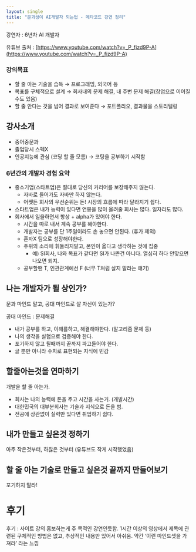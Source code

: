 ```yaml
---
layout: single
title: "문과생이 AI개발자 되는법 - 메타코드 강연 정리"
---
```

강연자 : 6년차 AI 개발자

유튜브 출처 : [https://www.youtube.com/watch?v=_P_fizd9P-A](https://www.youtube.com/watch?v=_P_fizd9P-A)

### 강의목표

- 할 줄 아는 기술을 습득 → 프로그래밍, 외국어 등
- 목표를 구체적으로 설계 → 회사내의 문제 해결, 내 주변 문제 해결(창업으로 이어질수도 있음)
- 할 줄 안다는 것을 넘어 결과로 보여준다 → 포트폴리오, 결과물을 스토리텔링

## 강사소개

- 중어중문과
- 졸업당시 스펙X
- 인공지능에 관심 (코딩 할 줄 모름) → 코팅을 공부하기 시작함

### 6년간의 개발자 경험 요약

- 중소기업(스타트업)은 절대로 당신의 커리어를 보장해주지 않는다.
  - 자바로 들어가도 자바만 하지 않는다.
  - 어쨋든 회사의 우선순위는 돈! 시장의 흐름에 따라 달라지기 쉽다.
- 스타트업은 내가 능력이 있다면 연봉을 많이 올려줄 회사는 많다. 일자리도 많다.
- 회사에서 일을하면서 항상 + alpha가 있어야 한다.
  - 시간을 따로 내서 계속 공부를 해야한다.
  - 개발자는 공부를 단 1주일이라도 손 놓으면 안된다. (휴가 제외)
  - 혼자X 팀으로 성장해야한다.
  - 주위의 소리에 휘둘리지말고, 본인이 옳다고 생각하는 것에 집중
    - 예) SI회사, 나와 목표가 같다면 SI가 나쁜건 아니다. 열심히 하다 안맞으면 나오면 되지.
  - 공부할땐 T, 인관관계에선 F (너무 T처럼 살지 말라는 얘기)

## 나는 개발자가 될 상인가?

문과 마인드 말고, 공대 마인드로 살 자신이 있는가?

공대 마인드 : 문제해결

- 내가 공부를 하고, 이해를하고, 해결해야한다. (알고리즘 문제 등)
- 나의 생각을 실험으로 검증해야 한다.
- 포기하지 않고 될때까지 끝까지 파고들어야 한다.
- 글 뿐만 아니라 수치로 표현되는 지식에 민감

## 할줄아는것을 연마하기

개발을 할 줄 아는가.

- 회사는 나의 능력에 돈을 주고 시간을 사는거. (개발시간)
- 대한민국의 대부분회사는 기술과 지식으로 돈을 범.
- 전공에 상관없이 실력만 있다면 취업하기 쉽다.

## 내가 만들고 싶은것 정하기

아주 작은것부터, 하찮은 것부터 (유튜브도 작게 시작했었음)

## 할 줄 아는 기술로 만들고 싶은것 끝까지 만들어보기

포기하지 말라!

# 후기

후기 : 사이트 강의 홍보하는게 주 목적인 강연인듯함. 1시간 이상의 영상에서 제목에 관련된 구체적인 방법은 없고, 추상적인 내용만 있어서 아쉬움. 약간 ‘이런 마인드셋을 가져라’ 라는 느낌
